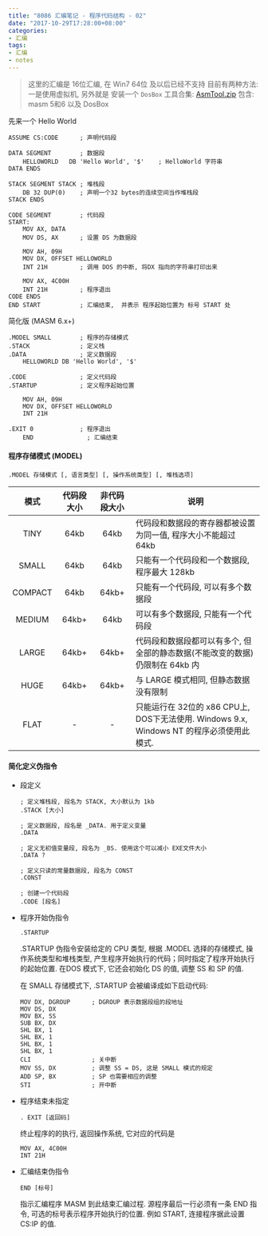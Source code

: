 ```yaml
---
title: "8086 汇编笔记 - 程序代码结构 - 02"
date: "2017-10-29T17:28:00+08:00"
categories:
- 汇编
tags:
- 汇编
- notes
---
```


> 这里的汇编是 16位汇编, 在 Win7 64位 及以后已经不支持
目前有两种方法: 一是使用虚拟机, 另外就是 安装一个 `DosBox`
工具合集: [AsmTool.zip][1] 包含: masm 5和6 以及 DosBox

先来一个 Hello World

```x86asm
ASSUME CS:CODE      ; 声明代码段

DATA SEGMENT        ; 数据段
    HELLOWORLD   DB 'Hello World', '$'    ; HelloWorld 字符串
DATA ENDS

STACK SEGMENT STACK ; 堆栈段
    DB 32 DUP(0)    ; 声明一个32 bytes的连续空间当作堆栈段
STACK ENDS

CODE SEGMENT        ; 代码段
START:
    MOV AX, DATA    
    MOV DS, AX      ; 设置 DS 为数据段

    MOV AH, 09H
    MOV DX, OFFSET HELLOWORLD
    INT 21H         ; 调用 DOS 的中断, 将DX 指向的字符串打印出来

    MOV AX, 4C00H
    INT 21H         ; 程序退出
CODE ENDS
END START           ; 汇编结束,  并表示 程序起始位置为 标号 START 处
```

简化版 (MASM 6.x+)

<!-- more -->

```x86asm
.MODEL SMALL        ; 程序的存储模式
.STACK              ; 定义栈
.DATA               ; 定义数据段
	HELLOWORLD DB 'Hello World', '$'

.CODE               ; 定义代码段
.STARTUP            ; 定义程序起始位置

	MOV AH, 09H
	MOV DX, OFFSET HELLOWORLD
	INT 21H

.EXIT 0             ; 程序退出
	END               ; 汇编结束
```

#### 程序存储模式 (MODEL)

```x86asm
.MODEL 存储模式 [, 语言类型] [, 操作系统类型] [, 堆栈选项]
```

 模式   | 代码段大小 | 非代码段大小 | 说明
:------:|:----------:|:------------:|-------------------------------------------------------------------------------------------
 TINY   |    64kb    |     64kb     | 代码段和数据段的寄存器都被设置为同一值, 程序大小不能超过 64kb
 SMALL  |    64kb    |     64kb     | 只能有一个代码段和一个数据段, 程序最大 128kb
COMPACT |    64kb    |    64kb+     | 只能有一个代码段, 可以有多个数据段
MEDIUM  |   64kb+    |     64kb     | 可以有多个数据段, 只能有一个代码段
 LARGE  |   64kb+    |    64kb+     | 代码段和数据段都可以有多个, 但全部的静态数据(不能改变的数据)仍限制在 64kb 内
 HUGE   |   64kb+    |    64kb+     | 与 LARGE 模式相同, 但静态数据没有限制
 FLAT   |     -      |      -       | 只能运行在 32位的 x86 CPU上, DOS下无法使用. Windows 9.x, Windows NT 的程序必须使用此模式. 

#### 简化定义伪指令

- 段定义

  ```x86asm
  ; 定义堆栈段, 段名为 STACK, 大小默认为 1kb
  .STACK [大小]

  ; 定义数据段, 段名是 _DATA. 用于定义变量
  .DATA

  ; 定义无初值变量段, 段名为 _BS. 使用这个可以减小 EXE文件大小
  .DATA ?

  ; 定义只读的常量数据段, 段名为 CONST
  .CONST

  ; 创建一个代码段
  .CODE [段名]
  ```

- 程序开始伪指令

  ```x86asm
  .STARTUP
  ```

  .STARTUP 伪指令安装给定的 CPU 类型, 根据 .MODEL 选择的存储模式, 操作系统类型和堆栈类型, 产生程序开始执行的代码；同时指定了程序开始执行的起始位置. 
  在DOS 模式下, 它还会初始化 DS 的值, 调整 SS 和 SP 的值. 

  在 SMALL 存储模式下,  .STARTUP 会被编译成如下启动代码:

  ```x86asm
  MOV DX, DGROUP      ; DGROUP 表示数据段组的段地址
  MOV DS, DX
  MOV BX, SS
  SUB BX, DX
  SHL BX, 1
  SHL BX, 1
  SHL BX, 1
  SHL BX, 1
  CLI                 ; 关中断
  MOV SS, DX          ; 调整 SS = DS, 这是 SMALL 模式的规定
  ADD SP, BX          ; SP 也需要相应的调整
  STI                 ; 开中断
  ```

- 程序结束未指定

  ```x86asm
  . EXIT [返回码]
  ```

  终止程序的的执行, 返回操作系统, 它对应的代码是

  ```x86asm
  MOV AX, 4C00H
  INT 21H
  ```

- 汇编结束伪指令

  ```x86asm
  END [标号]
  ```

  指示汇编程序 MASM 到此结束汇编过程. 
  源程序最后一行必须有一条 END 指令, 可选的标号表示程序开始执行的位置. 
  例如 START, 连接程序据此设置 CS:IP 的值. 


[1]: https://ss.devld.me/#/_/Sharing?h=download&e=AsmTools.zip
